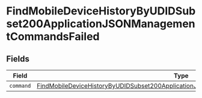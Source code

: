 # FindMobileDeviceHistoryByUDIDSubset200ApplicationJSONManagementCommandsFailed


## Fields

| Field                                                                                                                                                                                                   | Type                                                                                                                                                                                                    | Required                                                                                                                                                                                                | Description                                                                                                                                                                                             |
| ------------------------------------------------------------------------------------------------------------------------------------------------------------------------------------------------------- | ------------------------------------------------------------------------------------------------------------------------------------------------------------------------------------------------------- | ------------------------------------------------------------------------------------------------------------------------------------------------------------------------------------------------------- | ------------------------------------------------------------------------------------------------------------------------------------------------------------------------------------------------------- |
| `command`                                                                                                                                                                                               | [FindMobileDeviceHistoryByUDIDSubset200ApplicationJSONManagementCommandsFailedCommand](../../models/operations/findmobiledevicehistorybyudidsubset200applicationjsonmanagementcommandsfailedcommand.md) | :heavy_minus_sign:                                                                                                                                                                                      | N/A                                                                                                                                                                                                     |
